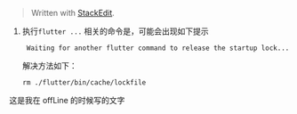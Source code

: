 


> Written with [StackEdit](https://stackedit.io/).

1. 执行`flutter ...` 相关的命令是，可能会出现如下提示
	```shell
	 Waiting for another flutter command to release the startup lock...
	```
	解决方法如下：
	```shell
	rm ./flutter/bin/cache/lockfile
	```
这是我在 offLine 的时候写的文字
<!--stackedit_data:
eyJoaXN0b3J5IjpbMTQyNjM2MDI1MywyMTI2NTg3MzYxXX0=
-->